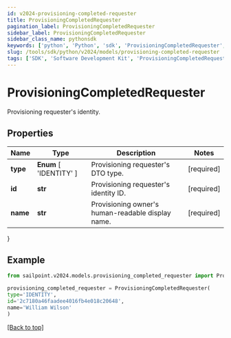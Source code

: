 ```yaml
---
id: v2024-provisioning-completed-requester
title: ProvisioningCompletedRequester
pagination_label: ProvisioningCompletedRequester
sidebar_label: ProvisioningCompletedRequester
sidebar_class_name: pythonsdk
keywords: ['python', 'Python', 'sdk', 'ProvisioningCompletedRequester', 'V2024ProvisioningCompletedRequester'] 
slug: /tools/sdk/python/v2024/models/provisioning-completed-requester
tags: ['SDK', 'Software Development Kit', 'ProvisioningCompletedRequester', 'V2024ProvisioningCompletedRequester']
---
```


# ProvisioningCompletedRequester

Provisioning requester's identity.

## Properties

Name | Type | Description | Notes
------------ | ------------- | ------------- | -------------
**type** |  **Enum** [  'IDENTITY' ] | Provisioning requester's DTO type. | [required]
**id** | **str** | Provisioning requester's identity ID. | [required]
**name** | **str** | Provisioning owner's human-readable display name. | [required]
}

## Example

```python
from sailpoint.v2024.models.provisioning_completed_requester import ProvisioningCompletedRequester

provisioning_completed_requester = ProvisioningCompletedRequester(
type='IDENTITY',
id='2c7180a46faadee4016fb4e018c20648',
name='William Wilson'
)

```
[[Back to top]](#) 

